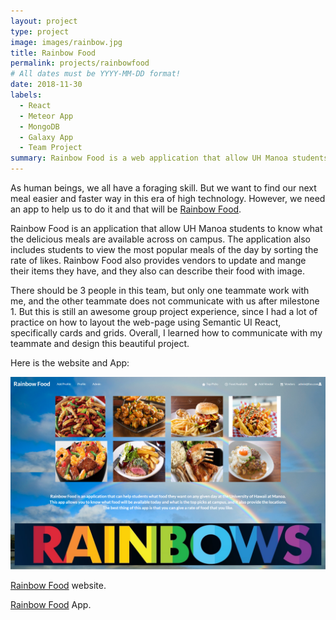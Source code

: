 ```yaml
---
layout: project
type: project
image: images/rainbow.jpg
title: Rainbow Food
permalink: projects/rainbowfood
# All dates must be YYYY-MM-DD format!
date: 2018-11-30
labels:
  - React
  - Meteor App
  - MongoDB
  - Galaxy App
  - Team Project
summary: Rainbow Food is a web application that allow UH Manoa students to seek what meals are available on campus.
---
```


As human beings, we all have a foraging skill. But we want to find our next meal easier and faster way in this era of high technology. However, we need an app to help us to do it and that will be [Rainbow Food](http://rainbowfood.meteorapp.com/#/).

Rainbow Food is an application that allow UH Manoa students to know what the delicious meals are available across on campus. The application also includes students to view the most popular meals of the day by sorting the rate of likes. Rainbow Food also provides vendors to update and mange their items they have, and they also can describe their food with image.

There should be 3 people in this team, but only one teammate work with me, and the other teammate does not communicate with us after milestone 1. But this is still an awesome group project experience, since I had a lot of practice on how to layout the web-page using Semantic UI React, specifically cards and grids. Overall, I learned how to communicate with my teammate and design this beautiful project.

Here is the website and App:

<div class="ui medium right floated rounded images">
  <img class="ui image" src="../images/landing-page-final.png">
</div>

[Rainbow Food](https://rainbow-food.github.io/) website.  

[Rainbow Food](http://rainbowfood.meteorapp.com/#/) App.

